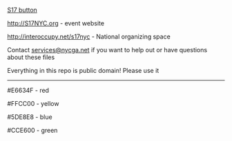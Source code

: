 [S17 button](https://github.com/dhornbein/S17-Web-Resources/blob/master/web%20green/s17_button2_300.png)

http://S17NYC.org - event website

http://interoccupy.net/s17nyc - National organizing space

Contact services@nycga.net if you want to help out or have questions about these files

Everything in this repo is public domain! Please use it

----

\#E6634F - red

\#FFCC00 - yellow

\#5DE8E8 - blue

\#CCE600 - green

